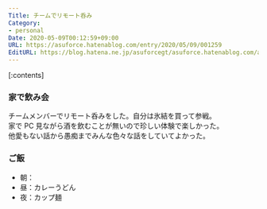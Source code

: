 ```yaml
---
Title: チームでリモート呑み
Category:
- personal
Date: 2020-05-09T00:12:59+09:00
URL: https://asuforce.hatenablog.com/entry/2020/05/09/001259
EditURL: https://blog.hatena.ne.jp/asuforcegt/asuforce.hatenablog.com/atom/entry/26006613564180608
---
```


[:contents]

###  家で飲み会

チームメンバーでリモート呑みをした。自分は氷結を買って参戦。  
家で PC 見ながら酒を飲むことが無いので珍しい体験で楽しかった。  
他愛もない話から愚痴までみんな色々な話をしていてよかった。

### ご飯

- 朝：
- 昼：カレーうどん
- 夜：カップ麺
